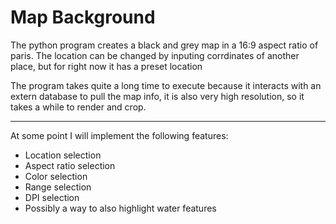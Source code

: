 # Map Background



The python program creates a black and grey map in a 16:9 aspect ratio of paris. The location can be changed by inputing corrdinates of another place, but for right now it has a preset location

The program takes quite a long time to execute because it interacts with an extern database to pull the map info, it is also very high resolution, so it takes a while to render and crop.

---

At some point I will implement the following features:
- Location selection
- Aspect ratio selection
- Color selection
- Range selection
- DPI selection
- Possibly a way to also highlight water features
